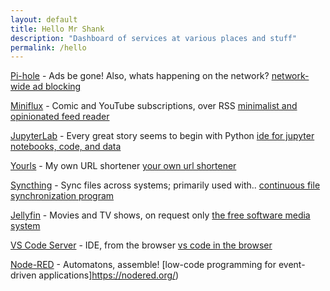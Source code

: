 ```yaml
---
layout: default
title: Hello Mr Shank
description: "Dashboard of services at various places and stuff"
permalink: /hello
---
```


[Pi-hole](https://pi.knhash.in/admin) - Ads be gone! Also, whats happening on the network?
<span class="marginnote">[network-wide ad blocking](https://pi-hole.net/)</span>

[Miniflux](https://miniflux.knhash.in) - Comic and YouTube subscriptions, over RSS
<span class="marginnote">[minimalist and opinionated feed reader](https://miniflux.app/)</span>

[JupyterLab](https://jupyter.knhash.in) - Every great story seems to begin with Python 
<span class="marginnote">[ide for jupyter notebooks, code, and data](https://jupyter.org/)</span>

[Yourls](https://url.knhash.in) - My own URL shortener
<span class="marginnote">[your own url shortener](https://yourls.org/)</span>

[Syncthing](https://sync.knhash.in) - Sync files across systems; primarily used with..
<span class="marginnote">[continuous file synchronization program](https://syncthing.net/)</span>

[Jellyfin](https://jellyfin.knhash.in) - Movies and TV shows, on request only
<span class="marginnote">[the free software media system](https://jellyfin.org/)</span>

[VS Code Server](https://code.knhash.in) - IDE, from the browser
<span class="marginnote">[vs code in the browser](https://github.com/cdr/code-server/)</span>

[Node-RED](https://nodered.knhash.in) - Automatons, assemble!
<span class="marginnote">[low-code programming for event-driven applications]https://nodered.org/)</span>
